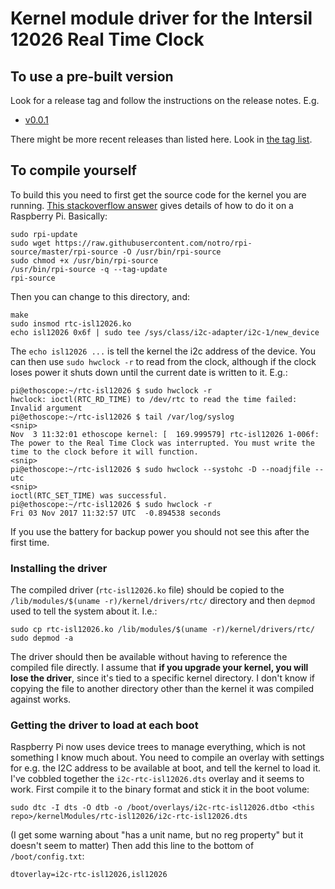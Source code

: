 # Kernel module driver for the Intersil 12026 Real Time Clock

## To use a pre-built version

Look for a release tag and follow the instructions on the release notes. E.g.

* [v0.0.1](https://gitlab.com/rymapt/EnvMonitorSensors/tags/v0.0.1)

There might be more recent releases than listed here. Look in [the tag list](https://gitlab.com/rymapt/EnvMonitorSensors/tags).

## To compile yourself

To build this you need to first get the source code for the kernel you are running. [This stackoverflow answer](https://stackoverflow.com/a/23685353) gives details of how to do it on a Raspberry Pi. Basically:

```
sudo rpi-update
sudo wget https://raw.githubusercontent.com/notro/rpi-source/master/rpi-source -O /usr/bin/rpi-source
sudo chmod +x /usr/bin/rpi-source
/usr/bin/rpi-source -q --tag-update
rpi-source
```

Then you can change to this directory, and:

```
make
sudo insmod rtc-isl12026.ko
echo isl12026 0x6f | sudo tee /sys/class/i2c-adapter/i2c-1/new_device
```

The `echo isl12026 ...` is tell the kernel the i2c address of the device. You can then use `sudo hwclock -r` to read from the clock, although if the clock loses power it shuts down until the current date is written to it. E.g.:

```
pi@ethoscope:~/rtc-isl12026 $ sudo hwclock -r
hwclock: ioctl(RTC_RD_TIME) to /dev/rtc to read the time failed: Invalid argument
pi@ethoscope:~/rtc-isl12026 $ tail /var/log/syslog
<snip>
Nov  3 11:32:01 ethoscope kernel: [  169.999579] rtc-isl12026 1-006f: The power to the Real Time Clock was interrupted. You must write the time to the clock before it will function.
<snip>
pi@ethoscope:~/rtc-isl12026 $ sudo hwclock --systohc -D --noadjfile --utc
<snip>
ioctl(RTC_SET_TIME) was successful.
pi@ethoscope:~/rtc-isl12026 $ sudo hwclock -r
Fri 03 Nov 2017 11:32:57 UTC  -0.894538 seconds
```

If you use the battery for backup power you should not see this after the first time.

### Installing the driver

The compiled driver (`rtc-isl12026.ko` file) should be copied to the `/lib/modules/$(uname -r)/kernel/drivers/rtc/` directory and then `depmod` used to tell the system about it. I.e.:

```
sudo cp rtc-isl12026.ko /lib/modules/$(uname -r)/kernel/drivers/rtc/
sudo depmod -a
```

The driver should then be available without having to reference the compiled file directly. I assume that **if you upgrade your kernel, you will lose the driver**, since it's tied to a specific kernel directory. I don't know if copying the file to another directory other than the kernel it was compiled against works.

### Getting the driver to load at each boot

Raspberry Pi now uses device trees to manage everything, which is not something I know much about. You need to compile an overlay with settings for e.g. the I2C address to be available at boot, and tell the kernel to load it. I've cobbled together the `i2c-rtc-isl12026.dts` overlay and it seems to work. First compile it to the binary format and stick it in the boot volume:

```
sudo dtc -I dts -O dtb -o /boot/overlays/i2c-rtc-isl12026.dtbo <this repo>/kernelModules/rtc-isl12026/i2c-rtc-isl12026.dts
```

(I get some warning about "has a unit name, but no reg property" but it doesn't seem to matter) Then add this line to the bottom of `/boot/config.txt`:

```
dtoverlay=i2c-rtc-isl12026,isl12026
```
